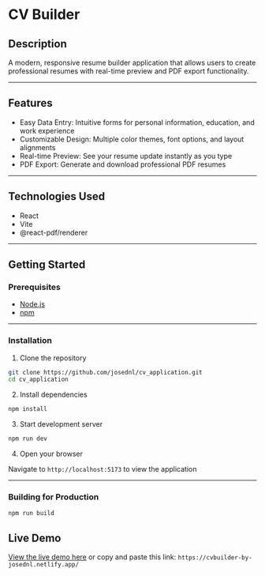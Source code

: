 # CV Builder

## Description

A modern, responsive resume builder application that allows users to create professional resumes with real-time preview and PDF export functionality.

---

## Features

- Easy Data Entry: Intuitive forms for personal information, education, and work experience
- Customizable Design: Multiple color themes, font options, and layout alignments
- Real-time Preview: See your resume update instantly as you type
- PDF Export: Generate and download professional PDF resumes

---

## Technologies Used

- React
- Vite
- @react-pdf/renderer

---

## Getting Started

### Prerequisites

- [Node.js](https://nodejs.org/en)
- [npm](https://docs.npmjs.com/)

---

### Installation

1. Clone the repository

```bash
git clone https://github.com/josednl/cv_application.git
cd cv_application
```

2. Install dependencies

```bash
npm install
```

3. Start development server

```bash
npm run dev
```

4. Open your browser

Navigate to `http://localhost:5173` to view the application

---

### Building for Production

```bash
npm run build
```

## Live Demo

[View the live demo here](https://cvbuilder-by-josednl.netlify.app/) or copy and paste this link: `https://cvbuilder-by-josednl.netlify.app/`
